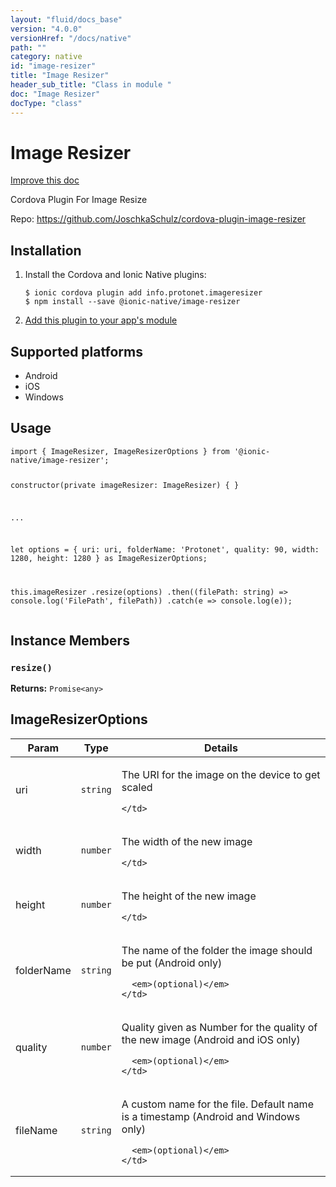```yaml
---
layout: "fluid/docs_base"
version: "4.0.0"
versionHref: "/docs/native"
path: ""
category: native
id: "image-resizer"
title: "Image Resizer"
header_sub_title: "Class in module "
doc: "Image Resizer"
docType: "class"
---
```


<h1 class="api-title">Image Resizer</h1>

<a class="improve-v2-docs" href="http://github.com/ionic-team/ionic-native/edit/master/src/@ionic-native/plugins/image-resizer/index.ts#L37">
  Improve this doc
</a>







<p>Cordova Plugin For Image Resize</p>


<p>Repo:
  <a href="https://github.com/JoschkaSchulz/cordova-plugin-image-resizer">
    https://github.com/JoschkaSchulz/cordova-plugin-image-resizer
  </a>
</p>


<h2><a class="anchor" name="installation" href="#installation"></a>Installation</h2>
<ol class="installation">
  <li>Install the Cordova and Ionic Native plugins:<br>
    <pre><code class="nohighlight">$ ionic cordova plugin add info.protonet.imageresizer
$ npm install --save @ionic-native/image-resizer
</code></pre>
  </li>
  <li><a href="https://ionicframework.com/docs/native/#Add_Plugins_to_Your_App_Module">Add this plugin to your app's module</a></li>
</ol>



<h2><a class="anchor" name="platforms" href="#platforms"></a>Supported platforms</h2>
<ul>
  <li>Android</li><li>iOS</li><li>Windows</li>
</ul>






<h2><a class="anchor" name="usage" href="#usage"></a>Usage</h2>
<pre><code class="lang-typescript">import { ImageResizer, ImageResizerOptions } from &#39;@ionic-native/image-resizer&#39;;

constructor(private imageResizer: ImageResizer) { }

...

let options = {
 uri: uri,
 folderName: &#39;Protonet&#39;,
 quality: 90,
 width: 1280,
 height: 1280
} as ImageResizerOptions;

this.imageResizer
  .resize(options)
  .then((filePath: string) =&gt; console.log(&#39;FilePath&#39;, filePath))
  .catch(e =&gt; console.log(e));
</code></pre>








<h2><a class="anchor" name="instance-members" href="#instance-members"></a>Instance Members</h2>
<h3><a class="anchor" name="resize" href="#resize"></a><code>resize()</code></h3>





<div class="return-value" markdown="1">
  <i class="icon ion-arrow-return-left"></i>
  <b>Returns:</b> <code>Promise&lt;any&gt;</code> 
</div>





<h2><a class="anchor" name="ImageResizerOptions" href="#ImageResizerOptions"></a>ImageResizerOptions</h2>

<table class="table param-table" style="margin:0;">
  <thead>
  <tr>
    <th>Param</th>
    <th>Type</th>
    <th>Details</th>
  </tr>
  </thead>
  <tbody>
  
  <tr>
    <td>
      uri
    </td>
    <td>
      <code>string</code>
    </td>
    <td>
      <p>The URI for the image on the device to get scaled</p>

      
    </td>
  </tr>
  
  <tr>
    <td>
      width
    </td>
    <td>
      <code>number</code>
    </td>
    <td>
      <p>The width of the new image</p>

      
    </td>
  </tr>
  
  <tr>
    <td>
      height
    </td>
    <td>
      <code>number</code>
    </td>
    <td>
      <p>The height of the new image</p>

      
    </td>
  </tr>
  
  <tr>
    <td>
      folderName
    </td>
    <td>
      <code>string</code>
    </td>
    <td>
      <p>The name of the folder the image should be put
(Android only)</p>

      <em>(optional)</em>
    </td>
  </tr>
  
  <tr>
    <td>
      quality
    </td>
    <td>
      <code>number</code>
    </td>
    <td>
      <p>Quality given as Number for the quality of the new image
(Android and iOS only)</p>

      <em>(optional)</em>
    </td>
  </tr>
  
  <tr>
    <td>
      fileName
    </td>
    <td>
      <code>string</code>
    </td>
    <td>
      <p>A custom name for the file. Default name is a timestamp
(Android and Windows only)</p>

      <em>(optional)</em>
    </td>
  </tr>
  
  </tbody>
</table>





